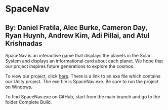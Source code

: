 # SpaceNav
## By: Daniel Fratila, Alec Burke, Cameron Day, Ryan Huynh, Andrew Kim, Adi Pillai, and Atul Krishnadas

SpaceNav is an interactive game that displays the planets in the Solar System and displays an informational card about each planet. 
We hope that our project inspires future generations to explore the cosmos.

To view our project, click [here](https://yugi957.github.io/TigerHacks/).
There is a link to an exe file which contains our Unity project. The exe file is SpaceNav.exe.
Be sure to run the project on Windows.

To find SpaceNav.exe on GitHub, start from the main branch and go to the folder Complete Build.
